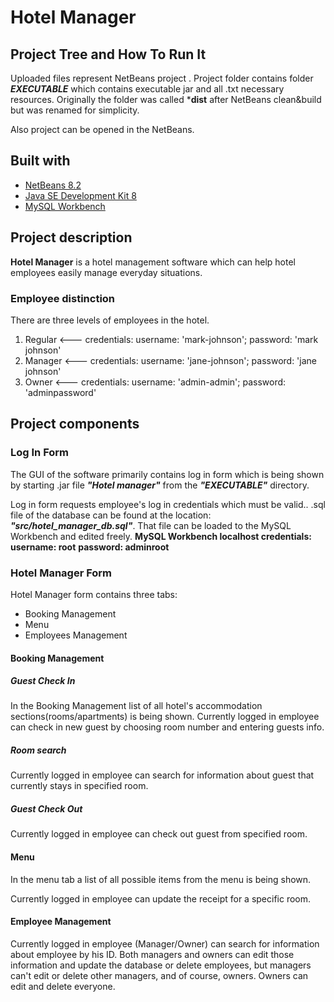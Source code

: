 # Hotel Manager

## Project Tree and How To Run It
Uploaded files represent NetBeans project .
Project folder contains folder ***EXECUTABLE***
which contains executable jar and all .txt
necessary resources. Originally the folder was called
***dist** after NetBeans clean&build but was renamed
for simplicity.

Also project can be opened in the NetBeans.


## Built with
- [NetBeans 8.2](https://netbeans.org/)
- [Java SE Development Kit 8](https://www.oracle.com/technetwork/java/javase/downloads/jdk8-downloads-2133151.html)
- [MySQL Workbench](https://www.mysql.com/products/workbench/)


## Project description
**Hotel Manager** is a hotel management software
which can help hotel employees easily manage
everyday situations.

### Employee distinction
There are three levels of employees in the hotel.
1. Regular   <--- credentials: username: 'mark-johnson';  password: 'mark johnson'
2. Manager   <--- credentials: username: 'jane-johnson';  password: 'jane johnson'
3. Owner     <--- credentials: username: 'admin-admin';  password: 'adminpassword'


## Project components

### Log In Form
The GUI of the software primarily contains log in
form which is being shown by starting .jar file
***"Hotel manager"*** from the ***"EXECUTABLE"***
directory.

Log in form requests employee's log in credentials
which must be valid.. 
.sql file of the database can be found at the
location: ***"src/hotel_manager_db.sql"***. That file
can be loaded to the MySQL Workbench and edited freely.
**MySQL Workbench localhost credentials:**
**username: root**
**password: adminroot**

### Hotel Manager Form
Hotel Manager form contains three tabs:
- Booking Management
- Menu
- Employees Management

#### Booking Management
##### Guest Check In
In the Booking Management list of all hotel's 
accommodation sections(rooms/apartments) is being 
shown. 
Currently logged in employee can check in new guest
by choosing room number and entering guests info. 

##### Room search
Currently logged in employee can search for information
about guest that currently stays in specified room.

##### Guest Check Out
Currently logged in employee can check out guest from
specified room.

#### Menu
In the menu tab a list of all possible items from the 
menu is being shown.

Currently logged in employee can update the receipt for a
specific room.

#### Employee Management
Currently logged in employee (Manager/Owner) can search for
information about employee by his ID. Both managers and owners
can edit those information and update the database or delete
employees, but managers can't edit or delete other managers, 
and of course, owners. Owners can edit and delete everyone.
